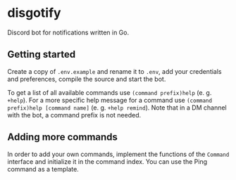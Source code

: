 # disgotify
Discord bot for notifications written in Go.

## Getting started
Create a copy of `.env.example` and rename it to `.env`, add your credentials and preferences, compile the source and start the bot.

To get a list of all available commands use `(command prefix)help` (e. g. `+help`). For a more specific help message for a command use `(command prefix)help [command name]` (e. g. `+help remind`).
Note that in a DM channel with the bot, a command prefix is not needed.

## Adding more commands
In order to add your own commands, implement the functions of the `Command` interface and initialize it in the command index. You can use the Ping command as a template.